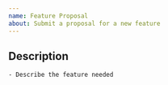 ```yaml
---
name: Feature Proposal
about: Submit a proposal for a new feature
---
```


## Description

    - Describe the feature needed